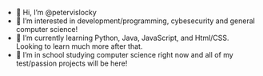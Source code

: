 - 👋 Hi, I’m @petervislocky
- 👀 I’m interested in development/programming, cybesecurity and general computer science!
- 🌱 I’m currently learning Python, Java, JavaScript, and Html/CSS. Looking to learn much more after that.
- 💞️ I’m in school studying computer science right now and all of my test/passion projects will be here!

<!---
petervislocky/petervislocky is a ✨ special ✨ repository because its `README.md` (this file) appears on your GitHub profile.
You can click the Preview link to take a look at your changes.
--->
